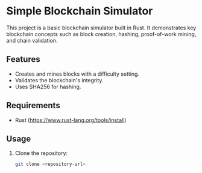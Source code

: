 # Simple Blockchain Simulator

This project is a basic blockchain simulator built in Rust. It demonstrates key blockchain concepts such as block creation, hashing, proof-of-work mining, and chain validation.

## Features
- Creates and mines blocks with a difficulty setting.
- Validates the blockchain's integrity.
- Uses SHA256 for hashing.

## Requirements
- Rust (https://www.rust-lang.org/tools/install)

## Usage
1. Clone the repository:
   ```bash
   git clone <repository-url>
